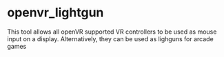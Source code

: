 # openvr_lightgun


This tool allows all openVR supported VR controllers to be used as mouse input on a display. Alternatively, they can be used as lighguns for arcade games
